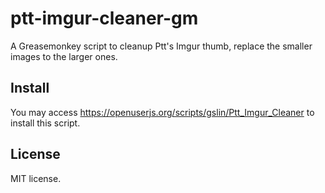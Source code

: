 # ptt-imgur-cleaner-gm

A Greasemonkey script to cleanup Ptt's Imgur thumb, replace the smaller images to the larger ones.

## Install

You may access https://openuserjs.org/scripts/gslin/Ptt_Imgur_Cleaner to install this script.

## License

MIT license.
